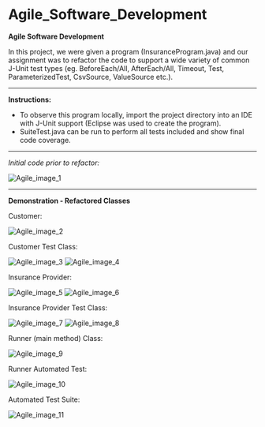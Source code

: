 # Agile_Software_Development
 **Agile Software Development** 

In this project, we were given a program (InsuranceProgram.java) and our assignment was to refactor the code to support a wide variety of common J-Unit test types (eg. BeforeEach/All, AfterEach/All, Timeout, Test, ParameterizedTest, CsvSource, ValueSource etc.).

---

**Instructions:**

* To observe this program locally, import the project directory into an IDE with J-Unit support (Eclipse was used to create the program).
* SuiteTest.java can be run to perform all tests included and show final code coverage.
---

_Initial code prior to refactor:_

 ![Agile_image_1](screencaps/agile_(1).png)

---

**Demonstration - Refactored Classes**

 Customer:
 
 ![Agile_image_2](screencaps/agile_(2).png)
 
 Customer Test Class:
 
 ![Agile_image_3](screencaps/agile_(3).png)
 ![Agile_image_4](screencaps/agile_(4).png)

 Insurance Provider:
 
 ![Agile_image_5](screencaps/agile_(5).png)
 ![Agile_image_6](screencaps/agile_(6).png)

 Insurance Provider Test Class:
 
 ![Agile_image_7](screencaps/agile_(7).png)
 ![Agile_image_8](screencaps/agile_(8).png)

 Runner (main method) Class:
 
 ![Agile_image_9](screencaps/agile_(9).png)

 Runner Automated Test:
 
 ![Agile_image_10](screencaps/agile_(10).png)

 Automated Test Suite:
 
 ![Agile_image_11](screencaps/agile_(11).png)
